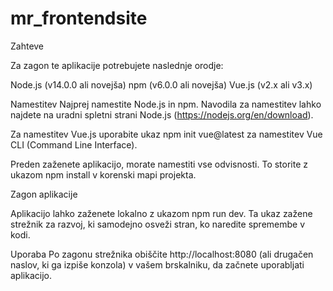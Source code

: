 # mr_frontendsite

Zahteve

Za zagon te aplikacije potrebujete naslednje orodje:

Node.js (v14.0.0 ali novejša)
npm (v6.0.0 ali novejša)
Vue.js (v2.x ali v3.x)

Namestitev
Najprej namestite Node.js in npm. Navodila za namestitev lahko najdete na uradni spletni strani Node.js (https://nodejs.org/en/download).

Za namestitev Vue.js uporabite ukaz npm init vue@latest za namestitev Vue CLI (Command Line Interface).

Preden zaženete aplikacijo, morate namestiti vse odvisnosti. To storite z ukazom npm install v korenski mapi projekta.

Zagon aplikacije

Aplikacijo lahko zaženete lokalno z ukazom npm run dev. Ta ukaz zažene strežnik za razvoj, ki samodejno osveži stran, ko naredite spremembe v kodi.

Uporaba
Po zagonu strežnika obiščite http://localhost:8080 (ali drugačen naslov, ki ga izpiše konzola) v vašem brskalniku, da začnete uporabljati aplikacijo.
